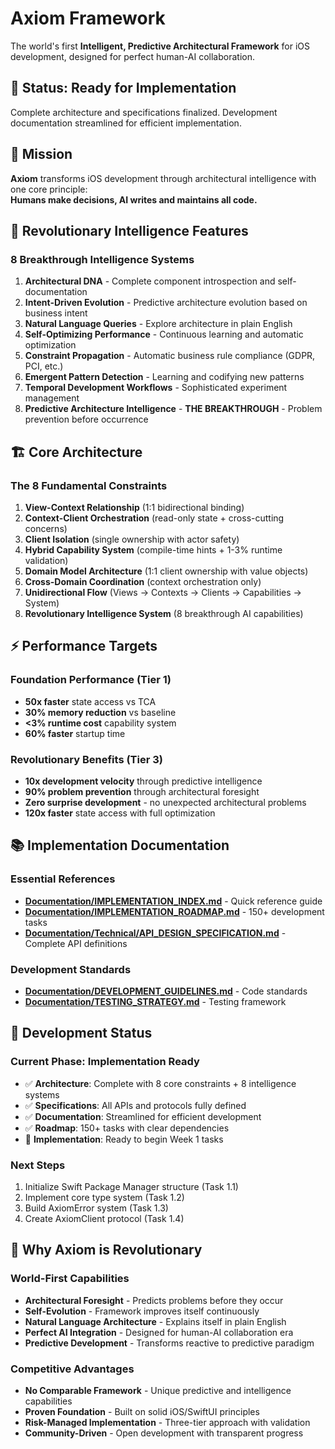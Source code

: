 # Axiom Framework

The world's first **Intelligent, Predictive Architectural Framework** for iOS development, designed for perfect human-AI collaboration.

## 🚀 Status: Ready for Implementation

Complete architecture and specifications finalized. Development documentation streamlined for efficient implementation.

## 🎯 Mission

**Axiom** transforms iOS development through architectural intelligence with one core principle:  
**Humans make decisions, AI writes and maintains all code.**

## 🧠 Revolutionary Intelligence Features

### 8 Breakthrough Intelligence Systems
1. **Architectural DNA** - Complete component introspection and self-documentation
2. **Intent-Driven Evolution** - Predictive architecture evolution based on business intent
3. **Natural Language Queries** - Explore architecture in plain English
4. **Self-Optimizing Performance** - Continuous learning and automatic optimization
5. **Constraint Propagation** - Automatic business rule compliance (GDPR, PCI, etc.)
6. **Emergent Pattern Detection** - Learning and codifying new patterns
7. **Temporal Development Workflows** - Sophisticated experiment management
8. **Predictive Architecture Intelligence** - **THE BREAKTHROUGH** - Problem prevention before occurrence

## 🏗️ Core Architecture

### The 8 Fundamental Constraints
1. **View-Context Relationship** (1:1 bidirectional binding)
2. **Context-Client Orchestration** (read-only state + cross-cutting concerns)
3. **Client Isolation** (single ownership with actor safety)
4. **Hybrid Capability System** (compile-time hints + 1-3% runtime validation)
5. **Domain Model Architecture** (1:1 client ownership with value objects)
6. **Cross-Domain Coordination** (context orchestration only)
7. **Unidirectional Flow** (Views → Contexts → Clients → Capabilities → System)
8. **Revolutionary Intelligence System** (8 breakthrough AI capabilities)

## ⚡ Performance Targets

### Foundation Performance (Tier 1)
- **50x faster** state access vs TCA
- **30% memory reduction** vs baseline
- **<3% runtime cost** capability system
- **60% faster** startup time

### Revolutionary Benefits (Tier 3)
- **10x development velocity** through predictive intelligence
- **90% problem prevention** through architectural foresight
- **Zero surprise development** - no unexpected architectural problems
- **120x faster** state access with full optimization

## 📚 Implementation Documentation

### Essential References
- **[Documentation/IMPLEMENTATION_INDEX.md](Documentation/IMPLEMENTATION_INDEX.md)** - Quick reference guide
- **[Documentation/IMPLEMENTATION_ROADMAP.md](Documentation/IMPLEMENTATION_ROADMAP.md)** - 150+ development tasks
- **[Documentation/Technical/API_DESIGN_SPECIFICATION.md](Documentation/Technical/API_DESIGN_SPECIFICATION.md)** - Complete API definitions

### Development Standards
- **[Documentation/DEVELOPMENT_GUIDELINES.md](Documentation/DEVELOPMENT_GUIDELINES.md)** - Code standards
- **[Documentation/TESTING_STRATEGY.md](Documentation/TESTING_STRATEGY.md)** - Testing framework

## 🔄 Development Status

### Current Phase: Implementation Ready
- ✅ **Architecture**: Complete with 8 core constraints + 8 intelligence systems
- ✅ **Specifications**: All APIs and protocols fully defined
- ✅ **Documentation**: Streamlined for efficient development
- ✅ **Roadmap**: 150+ tasks with clear dependencies
- 🔄 **Implementation**: Ready to begin Week 1 tasks

### Next Steps
1. Initialize Swift Package Manager structure (Task 1.1)
2. Implement core type system (Task 1.2)
3. Build AxiomError system (Task 1.3)
4. Create AxiomClient protocol (Task 1.4)

## 🎯 Why Axiom is Revolutionary

### World-First Capabilities
- **Architectural Foresight** - Predicts problems before they occur
- **Self-Evolution** - Framework improves itself continuously
- **Natural Language Architecture** - Explains itself in plain English
- **Perfect AI Integration** - Designed for human-AI collaboration era
- **Predictive Development** - Transforms reactive to predictive paradigm

### Competitive Advantages
- **No Comparable Framework** - Unique predictive and intelligence capabilities
- **Proven Foundation** - Built on solid iOS/SwiftUI principles
- **Risk-Managed Implementation** - Three-tier approach with validation
- **Community-Driven** - Open development with transparent progress
